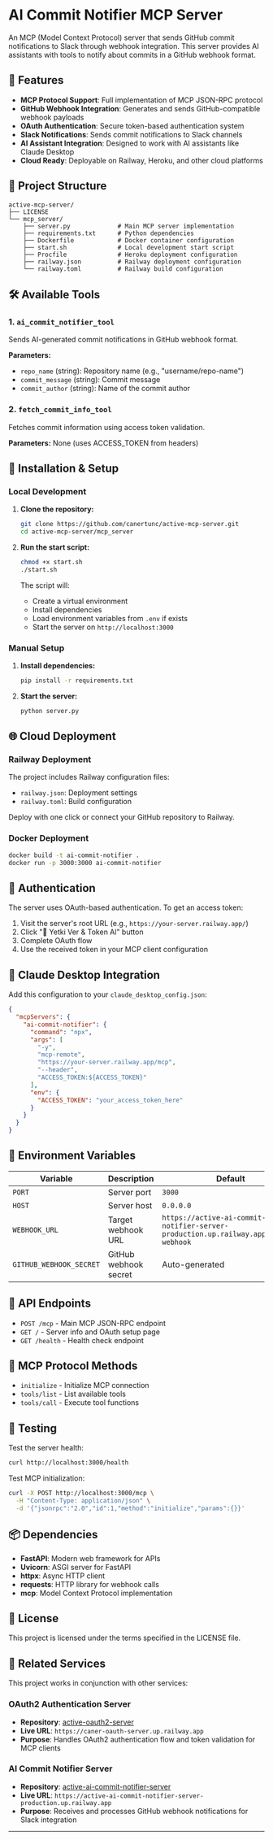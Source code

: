 # AI Commit Notifier MCP Server

An MCP (Model Context Protocol) server that sends GitHub commit notifications to Slack through webhook integration. This server provides AI assistants with tools to notify about commits in a GitHub webhook format.

## 🚀 Features

- **MCP Protocol Support**: Full implementation of MCP JSON-RPC protocol
- **GitHub Webhook Integration**: Generates and sends GitHub-compatible webhook payloads
- **OAuth Authentication**: Secure token-based authentication system
- **Slack Notifications**: Sends commit notifications to Slack channels
- **AI Assistant Integration**: Designed to work with AI assistants like Claude Desktop
- **Cloud Ready**: Deployable on Railway, Heroku, and other cloud platforms

## 📁 Project Structure

```
active-mcp-server/
├── LICENSE                    
└── mcp_server/
    ├── server.py             # Main MCP server implementation
    ├── requirements.txt      # Python dependencies
    ├── Dockerfile            # Docker container configuration
    ├── start.sh              # Local development start script
    ├── Procfile              # Heroku deployment configuration
    ├── railway.json          # Railway deployment configuration
    └── railway.toml          # Railway build configuration
```

## 🛠️ Available Tools

### 1. `ai_commit_notifier_tool`
Sends AI-generated commit notifications in GitHub webhook format.

**Parameters:**
- `repo_name` (string): Repository name (e.g., "username/repo-name")
- `commit_message` (string): Commit message
- `commit_author` (string): Name of the commit author

### 2. `fetch_commit_info_tool`
Fetches commit information using access token validation.

**Parameters:** None (uses ACCESS_TOKEN from headers)

## 🔧 Installation & Setup

### Local Development

1. **Clone the repository:**
   ```bash
   git clone https://github.com/canertunc/active-mcp-server.git
   cd active-mcp-server/mcp_server
   ```

2. **Run the start script:**
   ```bash
   chmod +x start.sh
   ./start.sh
   ```

   The script will:
   - Create a virtual environment
   - Install dependencies
   - Load environment variables from `.env` if exists
   - Start the server on `http://localhost:3000`

### Manual Setup

1. **Install dependencies:**
   ```bash
   pip install -r requirements.txt
   ```

2. **Start the server:**
   ```bash
   python server.py
   ```

## 🌐 Cloud Deployment

### Railway Deployment
The project includes Railway configuration files:
- `railway.json`: Deployment settings
- `railway.toml`: Build configuration

Deploy with one click or connect your GitHub repository to Railway.

### Docker Deployment
```bash
docker build -t ai-commit-notifier .
docker run -p 3000:3000 ai-commit-notifier
```

## 🔐 Authentication

The server uses OAuth-based authentication. To get an access token:

1. Visit the server's root URL (e.g., `https://your-server.railway.app/`)
2. Click "🔑 Yetki Ver & Token Al" button
3. Complete OAuth flow
4. Use the received token in your MCP client configuration

## 🧩 Claude Desktop Integration

Add this configuration to your `claude_desktop_config.json`:

```json
{
  "mcpServers": {
    "ai-commit-notifier": {
      "command": "npx",
      "args": [
        "-y",
        "mcp-remote",
        "https://your-server.railway.app/mcp",
        "--header",
        "ACCESS_TOKEN:${ACCESS_TOKEN}"
      ],
      "env": {
        "ACCESS_TOKEN": "your_access_token_here"
      }
    }
  }
}
```

## 🔧 Environment Variables

| Variable | Description | Default |
|----------|-------------|---------|
| `PORT` | Server port | `3000` |
| `HOST` | Server host | `0.0.0.0` |
| `WEBHOOK_URL` | Target webhook URL | `https://active-ai-commit-notifier-server-production.up.railway.app/github-webhook` |
| `GITHUB_WEBHOOK_SECRET` | GitHub webhook secret | Auto-generated |

## 📡 API Endpoints

- `POST /mcp` - Main MCP JSON-RPC endpoint
- `GET /` - Server info and OAuth setup page
- `GET /health` - Health check endpoint

## 🔄 MCP Protocol Methods

- `initialize` - Initialize MCP connection
- `tools/list` - List available tools
- `tools/call` - Execute tool functions

## 🧪 Testing

Test the server health:
```bash
curl http://localhost:3000/health
```

Test MCP initialization:
```bash
curl -X POST http://localhost:3000/mcp \
  -H "Content-Type: application/json" \
  -d '{"jsonrpc":"2.0","id":1,"method":"initialize","params":{}}'
```

## 📦 Dependencies

- **FastAPI**: Modern web framework for APIs
- **Uvicorn**: ASGI server for FastAPI
- **httpx**: Async HTTP client
- **requests**: HTTP library for webhook calls
- **mcp**: Model Context Protocol implementation

## 📄 License

This project is licensed under the terms specified in the LICENSE file.

## 🔗 Related Services

This project works in conjunction with other services:

### OAuth2 Authentication Server
- **Repository**: [active-oauth2-server](https://github.com/canertunc/active-oauth2-server)
- **Live URL**: `https://caner-oauth-server.up.railway.app`
- **Purpose**: Handles OAuth2 authentication flow and token validation for MCP clients

### AI Commit Notifier Server
- **Repository**: [active-ai-commit-notifier-server](https://github.com/canertunc/active-ai-commit-notifier-server)
- **Live URL**: `https://active-ai-commit-notifier-server-production.up.railway.app`
- **Purpose**: Receives and processes GitHub webhook notifications for Slack integration

---
